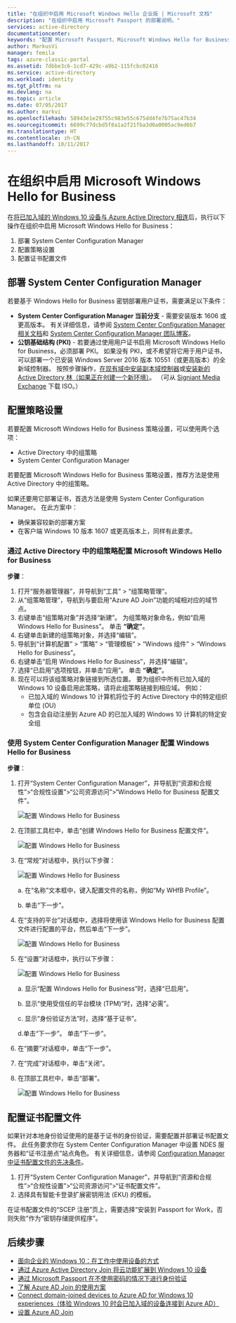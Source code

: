 ```yaml
---
title: "在组织中启用 Microsoft Windows Hello 企业版 | Microsoft 文档"
description: "在组织中启用 Microsoft Passport 的部署说明。"
services: active-directory
documentationcenter: 
keywords: "配置 Microsoft Passport、Microsoft Windows Hello for Business 部署"
author: MarkusVi
manager: femila
tags: azure-classic-portal
ms.assetid: 7dbbe3c6-1cd7-429c-a9b2-115fcbc02416
ms.service: active-directory
ms.workload: identity
ms.tgt_pltfrm: na
ms.devlang: na
ms.topic: article
ms.date: 07/05/2017
ms.author: markvi
ms.openlocfilehash: 58943e1e29755c983e55c675dd4fe7b75ac47b34
ms.sourcegitcommit: 6699c77dcbd5f8a1a2f21fba3d0a0005ac9ed6b7
ms.translationtype: HT
ms.contentlocale: zh-CN
ms.lasthandoff: 10/11/2017
---
```

# <a name="enable-microsoft-windows-hello-for-business-in-your-organization"></a>在组织中启用 Microsoft Windows Hello for Business
在[将已加入域的 Windows 10 设备与 Azure Active Directory 相连](active-directory-azureadjoin-devices-group-policy.md)后，执行以下操作在组织中启用 Microsoft Windows Hello for Business：

1. 部署 System Center Configuration Manager  
2. 配置策略设置
3. 配置证书配置文件  

## <a name="deploy-system-center-configuration-manager"></a>部署 System Center Configuration Manager
若要基于 Windows Hello for Business 密钥部署用户证书，需要满足以下条件：

* **System Center Configuration Manager 当前分支** - 需要安装版本 1606 或更高版本。 有关详细信息，请参阅 [System Center Configuration Manager 相关文档](https://technet.microsoft.com/library/mt346023.aspx)和 [System Center Configuration Manager 团队博客](http://blogs.technet.com/b/configmgrteam/archive/2015/09/23/now-available-update-for-system-center-config-manager-tp3.aspx)。
* **公钥基础结构 (PKI)** - 若要通过使用用户证书启用 Microsoft Windows Hello for Business，必须部署 PKI。 如果没有 PKI，或不希望将它用于用户证书，可以部署一个已安装 Windows Server 2016 版本 10551（或更高版本）的全新域控制器。 按照步骤操作，[在现有域中安装副本域控制器](https://technet.microsoft.com/library/jj574134.aspx)或[安装新的 Active Directory 林（如果正在创建一个新环境）](https://technet.microsoft.com/library/jj574166)。 （可从 [Signiant Media Exchange](https://datatransfer.microsoft.com/signiant_media_exchange/spring/main?sdkAccessible=true) 下载 ISO。）

## <a name="configure-policy-settings"></a>配置策略设置
若要配置 Microsoft Windows Hello for Business 策略设置，可以使用两个选项：

* Active Directory 中的组策略 
* System Center Configuration Manager 

若要配置 Microsoft Windows Hello for Business 策略设置，推荐方法是使用 Active Directory 中的组策略。 

如果还要用它部署证书，首选方法是使用 System Center Configuration Manager。 在此方案中：

* 确保兼容较新的部署方案
* 在客户端 Windows 10 版本 1607 或更高版本上，同样有此要求。

### <a name="configure-microsoft-windows-hello-for-business-via-group-policy-in-active-directory"></a>通过 Active Directory 中的组策略配置 Microsoft Windows Hello for Business
**步骤**：

1. 打开“服务器管理器”，并导航到“工具” > “组策略管理”。
2. 从“组策略管理”，导航到与要启用“Azure AD Join”功能的域相对应的域节点。
3. 右键单击“组策略对象”并选择“新建”。 为组策略对象命名，例如“启用 Windows Hello for Business”。 单击 **“确定”**。
4. 右键单击新建的组策略对象，并选择“编辑”。
5. 导航到“计算机配置” > “策略” > “管理模板” > “Windows  组件” > “Windows Hello for Business”。
6. 右键单击“启用 Windows Hello for Business”，并选择“编辑”。
7. 选择“已启用”选项按钮，并单击“应用”。 单击 **“确定”**。
8. 现在可以将该组策略对象链接到所选位置。 要为组织中所有已加入域的 Windows 10 设备启用此策略，请将此组策略链接到相应域。 例如：
   * 已加入域的 Windows 10 计算机将位于的 Active Directory 中的特定组织单位 (OU)
   * 包含会自动注册到 Azure AD 的已加入域的 Windows 10 计算机的特定安全组

### <a name="configure-windows-hello-for-business-using-system-center-configuration-manager"></a>使用 System Center Configuration Manager 配置 Windows Hello for Business
**步骤**：

1. 打开“System Center Configuration Manager”，并导航到“资源和合规性”>“合规性设置”>“公司资源访问”>“Windows Hello for Business 配置文件”。
   
    ![配置 Windows Hello for Business](./media/active-directory-azureadjoin-passport-deployment/01.png)
2. 在顶部工具栏中，单击“创建 Windows Hello for Business 配置文件”。
   
    ![配置 Windows Hello for Business](./media/active-directory-azureadjoin-passport-deployment/02.png)
3. 在“常规”对话框中，执行以下步骤：
   
    ![配置 Windows Hello for Business](./media/active-directory-azureadjoin-passport-deployment/03.png)
   
    a. 在“名称”文本框中，键入配置文件的名称，例如“My WHfB Profile”。
   
    b. 单击“下一步”。
4. 在“支持的平台”对话框中，选择将使用该 Windows Hello for Business 配置文件进行配置的平台，然后单击“下一步”。
   
    ![配置 Windows Hello for Business](./media/active-directory-azureadjoin-passport-deployment/04.png)
5. 在“设置”对话框中，执行以下步骤：
   
    ![配置 Windows Hello for Business](./media/active-directory-azureadjoin-passport-deployment/05.png)
   
    a. 显示“配置 Windows Hello for Business”时，选择“已启用”。
   
    b. 显示“使用受信任的平台模块 (TPM)”时，选择“必需”。 
   
    c. 显示“身份验证方法”时，选择“基于证书”。
   
    d.单击“下一步”。 单击“下一步”。
6. 在“摘要”对话框中，单击“下一步”。
7. 在“完成”对话框中，单击“关闭”。
8. 在顶部工具栏中，单击“部署”。
   
    ![配置 Windows Hello for Business](./media/active-directory-azureadjoin-passport-deployment/06.png)

## <a name="configure-the-certificate-profile"></a>配置证书配置文件
如果针对本地身份验证使用的是基于证书的身份验证，需要配置并部署证书配置文件。 此任务要求你在 System Center Configuration Manager 中设置 NDES 服务器和“证书注册点”站点角色。 有关详细信息，请参阅 [Configuration Manager 中证书配置文件的先决条件](https://technet.microsoft.com/library/dn261205.aspx)。

1. 打开“System Center Configuration Manager”，并导航到“资源和合规性”>“合规性设置”>“公司资源访问”>“证书配置文件”。
2. 选择具有智能卡登录扩展密钥用法 (EKU) 的模板。

在证书配置文件的“SCEP 注册”页上，需要选择“安装到 Passport for Work，否则失败”作为“密钥存储提供程序”。

## <a name="next-steps"></a>后续步骤
* [面向企业的 Windows 10：在工作中使用设备的方式](active-directory-azureadjoin-windows10-devices-overview.md)
* [通过 Azure Active Directory Join 将云功能扩展到 Windows 10 设备](active-directory-azureadjoin-user-upgrade.md)
* [通过 Microsoft Passport 在不使用密码的情况下进行身份验证](active-directory-azureadjoin-passport.md)
* [了解 Azure AD Join 的使用方案](active-directory-azureadjoin-deployment-aadjoindirect.md)
* [Connect domain-joined devices to Azure AD for Windows 10 experiences（体验 Windows 10 时会已加入域的设备连接到 Azure AD）](active-directory-azureadjoin-devices-group-policy.md)
* [设置 Azure AD Join](active-directory-azureadjoin-setup.md)

